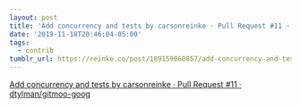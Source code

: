 ```yaml
---
layout: post
title: 'Add concurrency and tests by carsonreinke · Pull Request #11 · dtylman/gitmoo-goog'
date: '2019-11-18T20:46:04-05:00'
tags:
  - contrib
tumblr_url: https://reinke.co/post/189159060857/add-concurrency-and-tests-by-carsonreinke-pull
---
```

[Add concurrency and tests by carsonreinke · Pull Request #11 · dtylman/gitmoo-goog](https://github.com/dtylman/gitmoo-goog/pull/11)  
